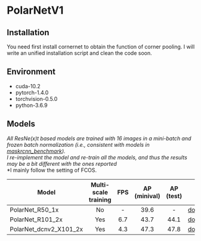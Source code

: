 # PolarNetV1

## Installation

You need first install cornernet to obtain the function of corner pooling. I will write an unified installation script and clean the code soon.

## Environment

- cuda-10.2
- pytorch-1.4.0
- torchvision-0.5.0
- python-3.6.9

## Models

*All ResNe(x)t based models are trained with 16 images in a mini-batch and frozen batch normalization (i.e., consistent with models in [maskrcnn_benchmark](https://github.com/facebookresearch/maskrcnn-benchmark)).* \
*I re-implement the model and re-train all the models, and thus the results may be a bit different with the ones reported* \
*I mainly follow the setting of FCOS.

Model | Multi-scale training | FPS | AP (minival) | AP (test) |  Link
--- |:---:|:---:|:---:|:---:|:---:
PolarNet_R50_1x         | No | - | 39.6 | -| [download](https://drive.google.com/file/d/10dblLJyOlMLhMzBv65OC0sK0TTDXrIWF/view?usp=sharing)
PolarNet_R101_2x        | Yes | 6.7 | 43.7 | 44.1|[download](https://drive.google.com/file/d/1uPF_z2NdQ260N1dI9RbmcV7n6MqEC3EA/view?usp=sharing)
PolarNet_dcnv2_X101_2x | Yes | 4.3 | 47.3 |47.8| [download](https://drive.google.com/file/d/1rx8wwqbNO0xDU0lXtUSH6bLy4dyNqQpp/view?usp=sharing)

